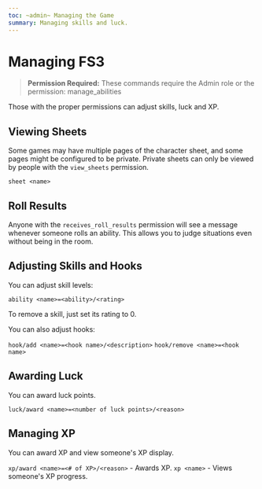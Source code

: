 ```yaml
---
toc: ~admin~ Managing the Game
summary: Managing skills and luck.
---
```

# Managing FS3

> **Permission Required:** These commands require the Admin role or the permission: manage\_abilities

Those with the proper permissions can adjust skills, luck and XP.

## Viewing Sheets

Some games may have multiple pages of the character sheet, and some pages might be configured to be private.  Private sheets can only be viewed by people with the `view_sheets` permission.

`sheet <name>`

## Roll Results

Anyone with the `receives_roll_results` permission will see a message whenever someone rolls an ability.  This allows you to judge situations even without being in the room.

## Adjusting Skills and Hooks

You can adjust skill levels:

`ability <name>=<ability>/<rating>`

To remove a skill, just set its rating to 0.

You can also adjust hooks:

`hook/add <name>=<hook name>/<description>`
`hook/remove <name>=<hook name>`

## Awarding Luck

You can award luck points.

`luck/award <name>=<number of luck points>/<reason>`

## Managing XP

You can award XP and view someone's XP display.

`xp/award <name>=<# of XP>/<reason>` - Awards XP.
`xp <name>` - Views someone's XP progress.